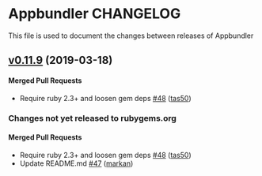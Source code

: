 # Appbundler CHANGELOG

This file is used to document the changes between releases of Appbundler

<!-- latest_release 0.11.9 -->
## [v0.11.9](https://github.com/chef/appbundler/tree/v0.11.9) (2019-03-18)

#### Merged Pull Requests
- Require ruby 2.3+ and loosen gem deps [#48](https://github.com/chef/appbundler/pull/48) ([tas50](https://github.com/tas50))
<!-- latest_release -->

<!-- release_rollup since=0.11.6 -->
### Changes not yet released to rubygems.org

#### Merged Pull Requests
- Require ruby 2.3+ and loosen gem deps [#48](https://github.com/chef/appbundler/pull/48) ([tas50](https://github.com/tas50)) <!-- 0.11.9 -->
- Update README.md [#47](https://github.com/chef/appbundler/pull/47) ([markan](https://github.com/markan)) <!-- 0.11.8 -->
<!-- release_rollup -->

<!-- latest_stable_release -->
<!-- latest_stable_release -->